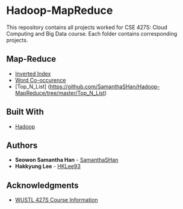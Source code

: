 # Hadoop-MapReduce

This repository contains all projects worked for CSE 427S: Cloud Computing and Big Data course. Each folder contains corresponding projects.

## Map-Reduce

* [Inverted Index](https://github.com/SamanthaSHan/Hadoop-MapReduce/tree/master/Inverted_Index) 
* [Word Co-occurence](https://github.com/SamanthaSHan/Hadoop-MapReduce/tree/master/Word_Co-Occurence) 
* [Top_N_List] (https://github.com/SamanthaSHan/Hadoop-MapReduce/tree/master/Top_N_List)
 
## Built With

* [Hadoop](http://hadoop.apache.org/) 

## Authors

* **Seowon Samantha Han** - [SamanthaSHan](https://github.com/SamanthaSHan)
* **Hakkyung Lee** - [HKLee93](https://github.com/hklee93)

## Acknowledgments

* [WUSTL 427S Course Information](https://sites.wustl.edu/neumann/courses/cse427s/sp18/)
